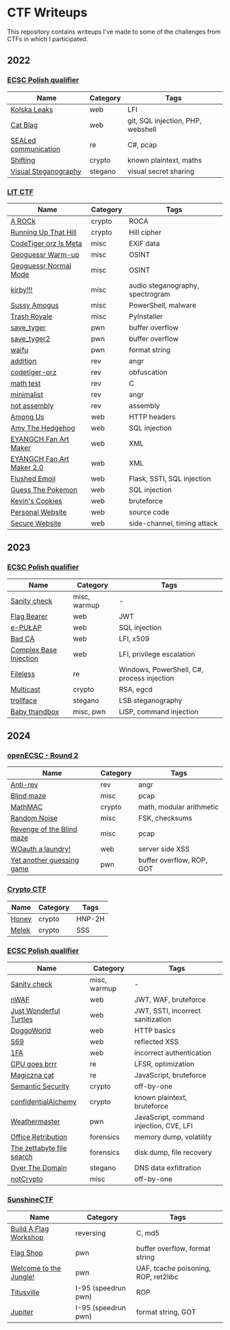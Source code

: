 # CTF Writeups
This repository contains writeups I've made to some of the challenges from CTFs in which I participated.

## 2022

### [ECSC Polish qualifier](https://hack.cert.pl)

| Name | Category | Tags |
| -- | -- | -- |
| [Kolska Leaks](./2022/ecsc%20Polish%20qualifier/Kolska%20Leaks/) | web | LFI |
| [Cat Blag](./2022/ecsc%20Polish%20qualifier/Cat%20Blag/) | web | git, SQL injection, PHP, webshell |
| [SEALed communication](./2022/ecsc%20Polish%20qualifier/SEALed%20communication/) | re | C#, pcap |
| [Shifting](./2022/ecsc%20Polish%20qualifier/Shifting/) | crypto | known plaintext, maths |
| [Visual Steganography](./2022/ecsc%20Polish%20qualifier/Visual%20Steganography/) | stegano | visual secret sharing |

### [LIT CTF](https://ctftime.org/event/1694/)

| Name | Category | Tags |
| -- | -- | -- |
| [A ROCk](./2022/lit/crypto/A%20ROCk/) | crypto | ROCA |
| [Running Up That Hill](./2022/lit/crypto/Running%20Up%20That%20Hill/) | crypto | Hill cipher |
| [CodeTiger orz Is Meta](./2022/lit/misc/CodeTiger%20orz%20Is%20Meta/) | misc | EXIF data |
| [Geoguessr Warm-up](./2022/lit/misc/Geoguessr%20Warm-up/) | misc | OSINT |
| [Geoguessr Normal Mode](./2022/lit/misc/Geoguessr%20Normal%20Mode/) | misc | OSINT |
| [kirby!!!](./2022/lit/misc/kirby!!!/) | misc | audio steganography, spectrogram |
| [Sussy Amogus](./2022/lit/misc/Sussy%20Amogus/) | misc | PowerShell, malware |
| [Trash Royale](./2022/lit/misc/Trash%20Royale/) | misc | PyInstaller |
| [save_tyger](./2022/lit/pwn/save_tyger/) | pwn | buffer overflow |
| [save_tyger2](./2022/lit/pwn/save_tyger2/) | pwn | buffer overflow |
| [waifu](./2022/lit/pwn/waifu/) | pwn | format string |
| [addition](./2022/lit/rev/addition/) | rev | angr |
| [codetiger-orz](./2022/lit/rev/codetiger-orz/) | rev | obfuscation |
| [math test](./2022/lit/rev/math%20test/) | rev | C |
| [minimalist](./2022/lit/rev/minimalist/) | rev | angr |
| [not assembly](./2022/lit/rev/not%20assembly/) | rev | assembly |
| [Among Us](./2022/lit/web/Among%20Us/) | web | HTTP headers |
| [Amy The Hedgehog](./2022/lit/web/Amy%20The%20Hedgehog/) | web | SQL injection |
| [EYANGCH Fan Art Maker](./2022/lit/web/EYANGCH%20Fan%20Art%20Maker/) | web | XML |
| [EYANGCH Fan Art Maker 2.0](./2022/lit/web/EYANGCH%20Fan%20Art%20Maker%202.0/) | web | XML |
| [Flushed Emoji](./2022/lit/web/Flushed%20Emoji/) | web | Flask, SSTI, SQL injection |
| [Guess The Pokemon](./2022/lit/web/Guess%20The%20Pokemon/) | web | SQL injection |
| [Kevin's Cookies](./2022/lit/web/Kevin's%20Cookies/) | web | bruteforce |
| [Personal Website](./2022/lit/web/Personal%20Website/) | web | source code |
| [Secure Website](./2022/lit/web/Secure%20Website/) | web | side-channel, timing attack |

## 2023

### [ECSC Polish qualifier](https://hack.cert.pl)

| Name | Category | Tags |
| -- | -- | -- |
| [Sanity check](./2023/ecsc%20Polish%20qualifier/Sanity%20check/) | misc, warmup | - |
| [Flag Bearer](./2023/ecsc%20Polish%20qualifier/Flag%20Bearer/) | web | JWT |
| [e-PUŁAP](./2023/ecsc%20Polish%20qualifier/e-PULAP/) | web | SQL injection |
| [Bad CA](./2023/ecsc%20Polish%20qualifier/Bad%20CA/) | web | LFI, x509 |
| [Complex Base Injection](./2023/ecsc%20Polish%20qualifier/Complex%20Base%20Inception/) | web | LFI, privilege escalation |
| [Fileless](./2023/ecsc%20Polish%20qualifier/Fileless/) | re | Windows, PowerShell, C#, process injection |
| [Multicast](./2023/ecsc%20Polish%20qualifier/Multicast/) | crypto | RSA, egcd |
| [trollface](./2023/ecsc%20Polish%20qualifier/trollface/) | stegano | LSB steganography |
| [Baby thandbox](./2023/ecsc%20Polish%20qualifier/Baby%20thandbox/) | misc, pwn | LISP, command injection |


## 2024

### [openECSC - Round 2](https://ecsc2024.it/openECSC/round-2)

| Name | Category | Tags |
| -- | -- | -- |
| [Anti-rev](./2024/openecsc/round2/Anti-rev/) | rev | angr |
| [Blind maze](./2024/openecsc/round2/Blind%20maze/) | misc | pcap |
| [MathMAC](./2024/openecsc/round2/MathMAC/) | crypto | math, modular arithmetic |
| [Random Noise](./2024/openecsc/round2/Random%20Noise/) | misc | FSK, checksums |
| [Revenge of the Blind maze](./2024/openecsc/round2/Revenge%20of%20the%20Blind%20maze/) | misc | pcap |
| [WOauth a laundry!](./2024/openecsc/round2/WOauth%20a%20laundry!/) | web | server side XSS |
| [Yet another guessing game](./2024/openecsc/round2/Yet%20another%20guessing%20game/) | pwn | buffer overflow, ROP, GOT |

### [Crypto CTF](https://ctftime.org/event/2210/)

| Name | Category | Tags |
| -- | -- | -- |
| [Honey](./2024/cryptoctf/Honey/) | crypto | HNP-2H |
| [Melek](./2024/cryptoctf/Melek/) | crypto | SSS |

### [ECSC Polish qualifier](https://hack.cert.pl)

| Name | Category | Tags |
| -- | -- | -- |
| [Sanity check](./2024/ecsc%20Polish%20qualifier/Sanity%20check/) | misc, warmup | - |
| [nWAF](./2024/ecsc%20Polish%20qualifier/nWAF/) | web | JWT, WAF, bruteforce |
| [Just Wonderful Turtles](./2024/ecsc%20Polish%20qualifier/Just%20Wonderful%20Turtles/) | web | JWT, SSTI, incorrect sanitization |
| [DoggoWorld](./2024/ecsc%20Polish%20qualifier/DoggoWorld/) | web | HTTP basics |
| [S69](./2024/ecsc%20Polish%20qualifier/S69/) | web | reflected XSS |
| [1FA](./2024/ecsc%20Polish%20qualifier/1FA/) | web | incorrect authentication |
| [CPU goes brrr](./2024/ecsc%20Polish%20qualifier/CPU%20goes%20brrr/) | re | LFSR, optimization |
| [Magiczna cat](./2024/ecsc%20Polish%20qualifier/Magiczna%20cat/) | re | JavaScript, bruteforce |
| [Semantic Security](./2024/ecsc%20Polish%20qualifier/Semantic%20Security/) | crypto | off-by-one |
| [confidentialAlchemy](./2024/ecsc%20Polish%20qualifier/confidentialAlchemy/) | crypto | known plaintext, bruteforce |
| [Weathermaster](./2024/ecsc%20Polish%20qualifier/Weathermaster/) | pwn | JavaScript, command injection, CVE, LFI |
| [Office Retribution](./2024/ecsc%20Polish%20qualifier/Office%20Retribution/) | forensics | memory dump, volatility |
| [The zettabyte file search](./2024/ecsc%20Polish%20qualifier/The%20zettabyte%20file%20search/) | forensics | disk dump, file recovery |
| [Over The Domain](./2024/ecsc%20Polish%20qualifier/Over%20The%20Domain/) | stegano | DNS data exfiltration |
| [notCrypto](./2024/ecsc%20Polish%20qualifier/notCrypto/) | misc | off-by-one |

### [SunshineCTF](https://ctftime.org/event/2485)

| Name | Category | Tags |
| -- | -- | -- |
| [Build A Flag Workshop](./2024/sunshinectf/Build%20A%20Flag%20Workshop/) | reversing | C, md5 |
| [Flag Shop](./2024/sunshinectf/Flag%20Shop/) | pwn | buffer overflow, format string |
| [Welcome to the Jungle!](./2024/sunshinectf/Welcome%20to%20the%20Jungle!/) | pwn | UAF, tcache poisoning, ROP, ret2libc |
| [Titusville](./2024/sunshinectf/Titusville/) | I-95 (speedrun pwn) | ROP |
| [Jupiter](./2024/sunshinectf/Jupiter/) | I-95 (speedrun pwn) | format string, GOT |